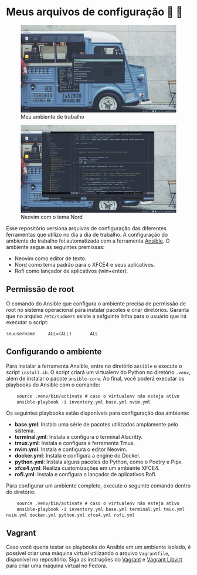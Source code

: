 # Meus arquivos de configuração :pencil: :blue_heart:

<figure>
  <img src="screenshots/environment.png" alt="Uma captura de tela do destkop" />
  <figcaption>Meu ambiente de trabalho</figcaption>
</figure>

<figure>
  <img src="screenshots/environment2.png" alt="Uma captura do meu editor" />
  <figcaption>Neovim com o tema Nord</figcaption>
</figure>

Esse repositório versiona arquivos de configuração das diferentes ferramentas que utilizo no dia a dia de trabalho.
A configuração do ambiente de trabalho foi automatizada com a ferramenta [Ansible](https://docs.ansible.com/ansible).
O ambiente segue as seguintes premissas:

- Neovim como editor de texto.
- Nord como tema padrão para o XFCE4 e seus aplicativos.
- Rofi como lançador de aplicativos (win+enter).

## Permissão de root

O comando do Ansible que configura o ambiente precisa de permissão de root no sistema operacional para
instalar pacotes e criar diretórios. Garanta que no arquivo `/etc/sudoers` existe a sefguinte linha para o
usuário que irá executar o script:

    seuusername     ALL=(ALL)       ALL

## Configurando o ambiente

Para instalar a ferramenta Ansible, entre no diretório `ansible` e execute o script `install.sh`.
O script criará um virtualenv do Python no diretório `.venv`, além de instalar o pacote `ansible-core`.
Ao final, você poderá executar os playbooks do Ansible com o comando:

        source .venv/bin/activate # caso o virtualenv não esteja ativo
        ansible-playbook -i inventory.yml base.yml nvim.yml

Os seguintes playbooks estão disponíveis para configuração doa ambiente:

- **base.yml**: Instala uma série de pacotes utilizados amplamente pelo sistema.
- **terminal.yml**: Instala e configura o terminal Alacritty.
- **tmux.yml**: Instala e configura a ferramenta Tmux.
- **nvim.yml**: Instala e configura o editor Neovim.
- **docker.yml**: Instala e configura a engine do Docker.
- **python.yml**: Instala alguns pacotes do Python, como o Poetry e Pipx.
- **xfce4.yml**: Realiza customizações em um ambiente XFCE4.
- **rofi.yml**: Instala e configura o lançador de aplicativos Rofi.

Para configurar um ambiente completo, execute o seguinte comando dentro do diretório:

        source .venv/bin/activate # caso o virtualenv não esteja ativo
        ansible-playbook -i inventory.yml base.yml terminal.yml tmux.yml nvim.yml docker.yml python.yml xfce4.yml rofi.yml

## Vagrant

Caso você queria testar os playbooks do Ansible em um ambiente isolado, é possível criar
uma máquina virtual utilizando o arquivo `Vagrantfile`, disponível no repositório. Siga
as instruções do [Vagrant](https://www.vagrantup.com/) e [Vagrant Libvirt](https://github.com/vagrant-libvirt/vagrant-libvirt)
para criar uma máquina virtual no Fedora.
